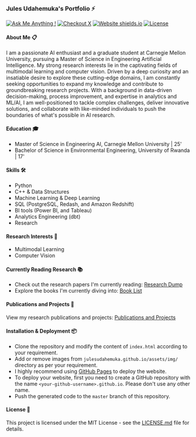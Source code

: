 ### Jules Udahemuka's Portfolio ⚡️

[![Ask Me Anything !](https://img.shields.io/badge/ask%20me-linkedin-1abc9c.svg)](https://www.linkedin.com/in/julesudahemuka/)
[![Checkout X](https://img.shields.io/badge/maintained-yes-green.svg)](https://twitter.com/udaheju)
[![Website shields.io](https://img.shields.io/badge/website-up-yellow)](http://julesudahemuka.github.io/)
[![License](http://img.shields.io/:license-mit-blue.svg?style=flat-square)](http://badges.mit-license.org)

#### About Me 📋
I am a passionate AI enthusiast and a graduate student at Carnegie Mellon University, pursuing a Master of Science in Engineering Artificial Intelligence. My strong research interests lie in the captivating fields of multimodal learning and computer vision. Driven by a deep curiosity and an insatiable desire to explore these cutting-edge domains, I am constantly seeking opportunities to expand my knowledge and contribute to groundbreaking research projects. With a background in data-driven decision-making, process improvement, and expertise in analytics and ML/AI, I am well-positioned to tackle complex challenges, deliver innovative solutions, and collaborate with like-minded individuals to push the boundaries of what's possible in AI research.

#### Education 🎓
- Master of Science in Engineering AI, Carnegie Mellon University | 25'
- Bachelor of Science in Environmental Engineering, University of Rwanda | 17'

#### Skills 🛠️
- Python
- C++ & Data Structures
- Machine Learning & Deep Learning  
- SQL (PostgreSQL, Redash, and Amazon Redshift)
- BI tools (Power BI, and Tableau)
- Analytics Engineering (dbt)
- Research

#### Research Interests 🔬
- Multimodal Learning
- Computer Vision

#### Currently Reading Research  📚
- Check out the research papers I'm currently reading: [Research Dump](./research_dump)
- Explore the books I'm currently diving into: [Book List](./book_list)

#### Publications and Projects 📃
View my research publications and projects: [Publications and Projects](./publications_projects)

#### Installation & Deployment 📦
- Clone the repository and modify the content of `index.html` according to your requirement.
- Add or remove images from `julesudahemuka.github.io/assets/img/` directory as per your requirement.
- I highly recommend using [GitHub Pages](https://pages.github.com/) to deploy the website.
- To deploy your website, first you need to create a GitHub repository with the name `<your-github-username>.github.io`. Please don't use any other name.
- Push the generated code to the `master` branch of this repository.

#### License 📄
This project is licensed under the MIT License - see the [LICENSE.md](./LICENSE) file for details.